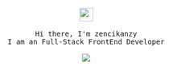 <p align="center">
  <img src="https://user-images.githubusercontent.com/5679180/79618120-0daffb80-80be-11ea-819e-d2b0fa904d07.gif" width="27px">
 <br><br>
  <samp>
    Hi there, I'm zencikanzy <br>
    I am an Full-Stack FrontEnd Developer <br>
    <br><img src="https://count.getloli.com/get/@:okn57?theme=asoul">
  </samp>
</p>
